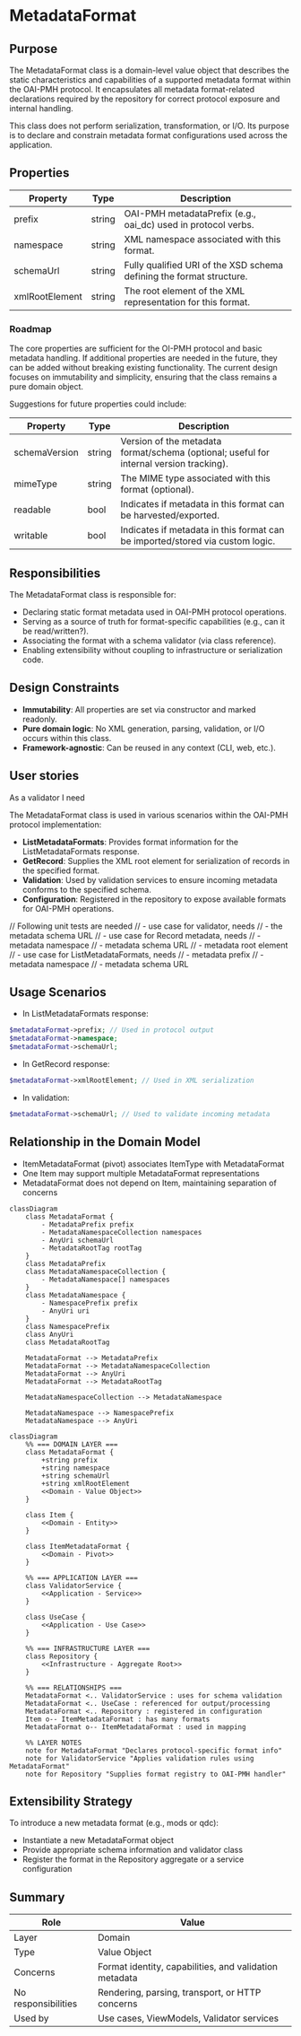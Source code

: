 # MetadataFormat
## Purpose
The MetadataFormat class is a domain-level value object that describes the static characteristics and capabilities of a supported metadata format within the OAI-PMH protocol. It encapsulates all metadata format-related declarations required by the repository for correct protocol exposure and internal handling.

This class does not perform serialization, transformation, or I/O. Its purpose is to declare and constrain metadata format configurations used across the application.

## Properties

| Property          | Type    | Description                                                                 |
|-------------------|---------|-----------------------------------------------------------------------------|
| prefix            | string  | OAI-PMH metadataPrefix (e.g., oai_dc) used in protocol verbs.             |
| namespace         | string  | XML namespace associated with this format.                                 |
| schemaUrl         | string  | Fully qualified URI of the XSD schema defining the format structure.       |
| xmlRootElement    | string  | The root element of the XML representation for this format.                |

### Roadmap

The core properties are sufficient for the OI-PMH protocol and basic metadata handling. If additional properties are needed in the future, they can be added without breaking existing functionality. The current design focuses on immutability and simplicity, ensuring that the class remains a pure domain object.

Suggestions for future properties could include:

| Property          | Type    | Description                                                                 |
|-------------------|---------|-----------------------------------------------------------------------------|
| schemaVersion     | string  | Version of the metadata format/schema (optional; useful for internal version tracking). |
| mimeType          | string  | The MIME type associated with this format (optional).                     |
| readable          | bool    | Indicates if metadata in this format can be harvested/exported.           |
| writable          | bool    | Indicates if metadata in this format can be imported/stored via custom logic. |

## Responsibilities
The MetadataFormat class is responsible for:
- Declaring static format metadata used in OAI-PMH protocol operations.
- Serving as a source of truth for format-specific capabilities (e.g., can it be read/written?).
- Associating the format with a schema validator (via class reference).
- Enabling extensibility without coupling to infrastructure or serialization code.

## Design Constraints
- **Immutability**: All properties are set via constructor and marked readonly.
- **Pure domain logic**: No XML generation, parsing, validation, or I/O occurs within this class.
- **Framework-agnostic**: Can be reused in any context (CLI, web, etc.).

## User stories

As a validator I need






The MetadataFormat class is used in various scenarios within the OAI-PMH protocol implementation:
- **ListMetadataFormats**: Provides format information for the ListMetadataFormats response.
- **GetRecord**: Supplies the XML root element for serialization of records in the specified format.
- **Validation**: Used by validation services to ensure incoming metadata conforms to the specified schema.
- **Configuration**: Registered in the repository to expose available formats for OAI-PMH operations.


// Following unit tests are needed
// - use case for validator, needs
//     - the metadata schema URL
// - use case for Record metadata, needs
//     - metadata namespace
//     - metadata schema URL
//     - metadata root element
// - use case for ListMetadataFormats, needs
//     - metadata prefix
//     - metadata namespace
//     - metadata schema URL

## Usage Scenarios

- In ListMetadataFormats response:

```php
$metadataFormat->prefix; // Used in protocol output
$metadataFormat->namespace;
$metadataFormat->schemaUrl;
```

- In GetRecord response:

```php
$metadataFormat->xmlRootElement; // Used in XML serialization
```

- In validation:

```php
$metadataFormat->schemaUrl; // Used to validate incoming metadata
```

## Relationship in the Domain Model
- ItemMetadataFormat (pivot) associates ItemType with MetadataFormat
- One Item may support multiple MetadataFormat representations
- MetadataFormat does not depend on Item, maintaining separation of concerns


```mermaid
classDiagram
    class MetadataFormat {
        - MetadataPrefix prefix
        - MetadataNamespaceCollection namespaces
        - AnyUri schemaUrl
        - MetadataRootTag rootTag
    }
    class MetadataPrefix
    class MetadataNamespaceCollection {
        - MetadataNamespace[] namespaces
    }
    class MetadataNamespace {
        - NamespacePrefix prefix
        - AnyUri uri
    }
    class NamespacePrefix
    class AnyUri
    class MetadataRootTag

    MetadataFormat --> MetadataPrefix
    MetadataFormat --> MetadataNamespaceCollection
    MetadataFormat --> AnyUri
    MetadataFormat --> MetadataRootTag

    MetadataNamespaceCollection --> MetadataNamespace

    MetadataNamespace --> NamespacePrefix
    MetadataNamespace --> AnyUri
```



```mermaid
classDiagram
    %% === DOMAIN LAYER ===
    class MetadataFormat {
        +string prefix
        +string namespace
        +string schemaUrl
        +string xmlRootElement
        <<Domain - Value Object>>
    }

    class Item {
        <<Domain - Entity>>
    }

    class ItemMetadataFormat {
        <<Domain - Pivot>>
    }

    %% === APPLICATION LAYER ===
    class ValidatorService {
        <<Application - Service>>
    }

    class UseCase {
        <<Application - Use Case>>
    }

    %% === INFRASTRUCTURE LAYER ===
    class Repository {
        <<Infrastructure - Aggregate Root>>
    }

    %% === RELATIONSHIPS ===
    MetadataFormat <.. ValidatorService : uses for schema validation
    MetadataFormat <.. UseCase : referenced for output/processing
    MetadataFormat <.. Repository : registered in configuration
    Item o-- ItemMetadataFormat : has many formats
    MetadataFormat o-- ItemMetadataFormat : used in mapping

    %% LAYER NOTES
    note for MetadataFormat "Declares protocol-specific format info"
    note for ValidatorService "Applies validation rules using MetadataFormat"
    note for Repository "Supplies format registry to OAI-PMH handler"
```

## Extensibility Strategy
To introduce a new metadata format (e.g., mods or qdc):
- Instantiate a new MetadataFormat object
- Provide appropriate schema information and validator class
- Register the format in the Repository aggregate or a service configuration

## Summary

| Role               | Value                                                                 |
|---------------------|-------------------------------------------------------------------------|
| Layer             | Domain                                                                  |
| Type              | Value Object                                                            |
| Concerns          | Format identity, capabilities, and validation metadata                  |
| No responsibilities | Rendering, parsing, transport, or HTTP concerns                        |
| Used by           | Use cases, ViewModels, Validator services                               |
